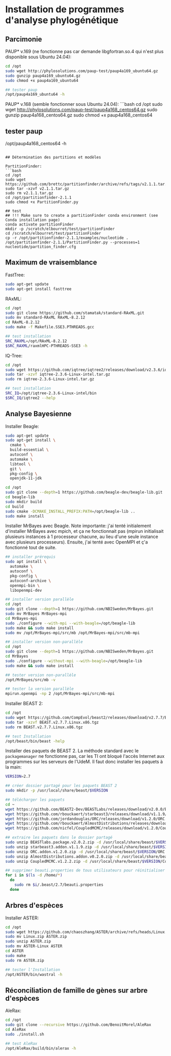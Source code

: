# Installation de programmes d'analyse phylogénétique

## Parcimonie

PAUP\* v.169 (ne fonctionne pas car demande libgfortran.so.4 qui n'est plus disponible sous Ubuntu 
24.04):  
```bash
cd /opt
sudo wget http://phylosolutions.com/paup-test/paup4a169_ubuntu64.gz
sudo gunzip paup4a169_ubuntu64.gz
sudo chmod +x paup4a169_ubuntu64

## tester paup
/opt/paup4a169_ubuntu64 -h

```

PAUP\* v.168 (semble fonctionner sous Ubuntu 24.04):  ```bash
cd /opt
sudo wget http://phylosolutions.com/paup-test/paup4a168_centos64.gz
sudo gunzip paup4a168_centos64.gz
sudo chmod +x paup4a168_centos64

## tester paup
/opt/paup4a168_centos64 -h

```

## Détermination des partitions et modèles

PartitionFinder:
```bash
cd /opt
sudo wget https://github.com/brettc/partitionfinder/archive/refs/tags/v2.1.1.tar.gz
sudo tar -xzvf v2.1.1.tar.gz
sudo rm v2.1.1.tar.gz
cd /opt/partitionfinder-2.1.1
sudo chmod +x PartitionFinder.py

## test
## !!! Make sure to create a partitionFinder conda environment (see Conda installation page)
conda activate partitionFinder
mkdir -p /scratch/elbourret/test/partitionFinder
cd /scratch/elbourret/test/partitionFinder
cp -r /opt/partitionfinder-2.1.1/examples/nucleotide .
/opt/partitionfinder-2.1.1/PartitionFinder.py --processes=1 nucleotide/partition_finder.cfg

```


## Maximum de vraisemblance

FastTree:
```bash
sudo apt-get update
sudo apt-get install fasttree

```

RAxML:
```bash
cd /opt
sudo git clone https://github.com/stamatak/standard-RAxML.git
sudo mv standard-RAxML RAxML-8.2.12
cd RAxML-8.2.12
sudo make -f Makefile.SSE3.PTHREADS.gcc

## test installation
SRC_RAXML=/opt/RAxML-8.2.12
$SRC_RAXML/raxmlHPC-PTHREADS-SSE3 -h

```

IQ-Tree:  
```bash
cd /opt
sudo wget https://github.com/iqtree/iqtree2/releases/download/v2.3.6/iqtree-2.3.6-Linux-intel.tar.gz
sudo tar -xzvf iqtree-2.3.6-Linux-intel.tar.gz
sudo rm iqtree-2.3.6-Linux-intel.tar.gz

## test installation
SRC_IQ=/opt/iqtree-2.3.6-Linux-intel/bin
$SRC_IQ/iqtree2 --help

```

## Analyse Bayesienne

Installer Beagle:  
```bash
sudo apt-get update
sudo apt-get install \
  cmake \
  build-essential \
  autoconf \
  automake \
  libtool \
  git \
  pkg-config \
  openjdk-11-jdk

cd /opt
sudo git clone --depth=1 https://github.com/beagle-dev/beagle-lib.git
cd beagle-lib
sudo mkdir build
cd build
sudo cmake -DCMAKE_INSTALL_PREFIX:PATH=/opt/beagle-lib ..
sudo make install

```

Installer MrBayes avec Beagle. Note importante: j'ai tenté initialement d'installer MrBayes 
avec mpich, et ça ne fonctionnait pas (mpirun initialisait plusieurs instances à 1 processeur 
chacune, au lieu d'une seule instance avec plusieurs processeurs). Ensuite, j'ai tenté avec 
OpenMPI et ç'a fonctionné tout de suite.  
```bash
## installer prérequis
sudo apt install \
  automake \
  autoconf \
  pkg-config \
  autoconf-archive \
  openmpi-bin \
  libopenmpi-dev

## installer version parallèle
cd /opt
sudo git clone --depth=1 https://github.com/NBISweden/MrBayes.git
sudo mv MrBayes MrBayes-mpi
cd MrBayes-mpi
sudo ./configure --with-mpi --with-beagle=/opt/beagle-lib
sudo make && sudo make install
sudo mv /opt/MrBayes-mpi/src/mb /opt/MrBayes-mpi/src/mb-mpi

## installer version non-parallèle
cd /opt
sudo git clone --depth=1 https://github.com/NBISweden/MrBayes.git
cd MrBayes
sudo ./configure --without-mpi --with-beagle=/opt/beagle-lib
sudo make && sudo make install

## tester version non-parallèle
/opt/MrBayes/src/mb -v

## tester la version parallèle
mpirun.openmpi -np 2 /opt/MrBayes-mpi/src/mb-mpi

```

Installer BEAST 2:  
```bash
cd /opt
sudo wget https://github.com/CompEvol/beast2/releases/download/v2.7.7/BEAST.v2.7.7.Linux.x86.tgz
sudo tar -xzvf BEAST.v2.7.7.Linux.x86.tgz
sudo rm BEAST.v2.7.7.Linux.x86.tgz

## test Installation
/opt/beast/bin/beast -help

```

Installer des paquets de BEAST 2. La méthode standard avec le `packagemanager` ne fonctionne pas, 
car les TI ont bloqué l'accès Internet aux programmes sur les serveurs de l'UdeM. Il faut donc 
installer les paquets à la main:  
```bash
VERSION=2.7

## créer dossier partagé pour les paquets BEAST 2
sudo mkdir -p /usr/local/share/beast/$VERSION

## télécharger les paquets
cd ~
wget https://github.com/BEAST2-Dev/BEASTLabs/releases/download/v2.0.0/BEASTlabs.package.v2.0.2.zip
wget https://github.com/rbouckaert/starbeast3/releases/download/v1.1.9/starbeast3.addon.v1.1.9.zip
wget https://github.com/jordandouglas/ORC/releases/download/v1.2.0/ORC.addon.v1.2.0.zip
wget https://github.com/rbouckaert/AlmostDistributions/releases/download/v0.2.0/AlmostDistributions.addon.v0.2.0.zip
wget https://github.com/nicfel/CoupledMCMC/releases/download/v1.2.0/CoupledMCMC.v1.2.2.zip

## extraire les paquets dans le dossier partagé
sudo unzip BEASTlabs.package.v2.0.2.zip -d /usr/local/share/beast/$VERSION/BEASTlabs
sudo unzip starbeast3.addon.v1.1.9.zip -d /usr/local/share/beast/$VERSION/starbeast3
sudo unzip ORC.addon.v1.2.0.zip -d /usr/local/share/beast/$VERSION/ORC
sudo unzip AlmostDistributions.addon.v0.2.0.zip -d /usr/local/share/beast/$VERSION/AlmostDistributions
sudo unzip CoupledMCMC.v1.2.2.zip -d /usr/local/share/beast/$VERSION/CoupledMCMC

## supprimer beauti.properties de tous utilisateurs pour réinitialiser chemin vers paquets
for i in $(ls -d /home/*)
  do
    sudo rm $i/.beast/2.7/beauti.properties
  done

```

## Arbres d'espèces

Installer ASTER:  
```bash
cd /opt
sudo wget https://github.com/chaoszhang/ASTER/archive/refs/heads/Linux.zip
sudo mv Linux.zip ASTER.zip
sudo unzip ASTER.zip
sudo mv ASTER-Linux ASTER
cd ASTER
sudo make
sudo rm ASTER.zip

## tester l'Installation
/opt/ASTER/bin/wastral -h


```


## Réconciliation de famille de gènes sur arbre d'espèces

AleRax:  
```bash
cd /opt
sudo git clone --recursive https://github.com/BenoitMorel/AleRax
cd AleRax
sudo ./install.sh

## test AleRax
/opt/AleRax/build/bin/alerax -h

```

